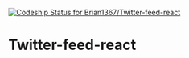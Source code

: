 [![Codeship Status for Brian1367/Twitter-feed-react](https://app.codeship.com/projects/863ee8d0-330e-0137-bbfe-7280f27463dc/status?branch=master)](https://app.codeship.com/projects/332292)
# Twitter-feed-react
